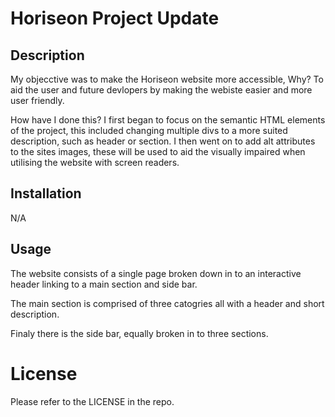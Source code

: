 # Horiseon Project Update

## Description 
My objecctive was to make the Horiseon website more accessible, Why? To aid the user and future devlopers by making the webiste easier and more user friendly. 

How have I done this? I first began to focus on the semantic HTML elements of the project, this included changing multiple divs to a more suited description, such as header or section. I then went on to add alt attributes to the sites images, these will be used to aid the visually impaired when utilising the website with screen readers.

## Installation
N/A

## Usage 

The website consists of a single page broken down in to an interactive header linking to a main section and side bar. 

The main section is comprised of three catogries all with a header and short description. 

Finaly there is the side bar, equally broken in to three sections. 

# License
Please refer to the LICENSE in the repo.